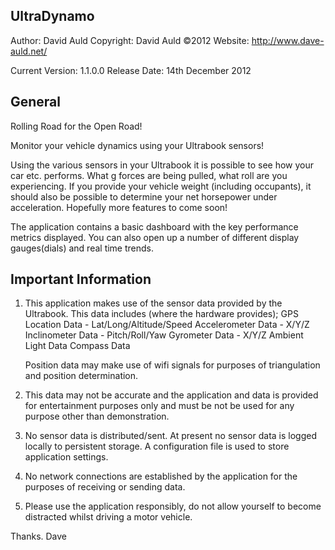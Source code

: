 ﻿UltraDynamo
-----------

Author: David Auld
Copyright: David Auld ©2012
Website: http://www.dave-auld.net/

Current Version: 1.1.0.0
Release Date: 14th December 2012

General
-------
Rolling Road for the Open Road!

Monitor your vehicle dynamics using your Ultrabook sensors!

Using the various sensors in your Ultrabook it is possible to see how your car etc. performs. What g forces are being pulled, what roll are you experiencing.
If you provide your vehicle weight (including occupants), it should also be possible to determine your net horsepower under acceleration.
Hopefully more features to come soon!

The application contains a basic dashboard with the key performance metrics displayed. You can also open up a number of different display gauges(dials) and real time trends.

Important Information
---------------------
1) This application makes use of the sensor data provided by the Ultrabook.
   This data includes (where the hardware provides);
   GPS Location Data - Lat/Long/Altitude/Speed
   Accelerometer Data - X/Y/Z
   Inclinometer Data - Pitch/Roll/Yaw
   Gyrometer Data - X/Y/Z
   Ambient Light Data
   Compass Data

   Position data may make use of wifi signals for purposes of triangulation and position determination.

2) This data may not be accurate and the application and data is provided for entertainment purposes only and must be not be used for any purpose other than demonstration.

3) No sensor data is distributed/sent. At present no sensor data is logged locally to persistent storage. A configuration file is used to store application settings.

4) No network connections are established by the application for the purposes of receiving or sending data.

5) Please use the application responsibly, do not allow yourself to become distracted whilst driving a motor vehicle.


Thanks.
Dave
